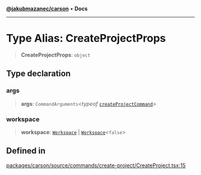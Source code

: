 [**@jakubmazanec/carson**](../README.md) • **Docs**

---

# Type Alias: CreateProjectProps

> **CreateProjectProps**: `object`

## Type declaration

### args

> **args**: `CommandArguments`\<_typeof_
> [`createProjectCommand`](../variables/createProjectCommand.md)\>

### workspace

> **workspace**: [`Workspace`](../classes/Workspace.md) \|
> [`Workspace`](../classes/Workspace.md)\<`false`\>

## Defined in

[packages/carson/source/commands/create-project/CreateProject.tsx:15](https://github.com/jakubmazanec/tools/blob/05074a1dedd887672f015df129961cd35c75acfe/packages/carson/source/commands/create-project/CreateProject.tsx#L15)
